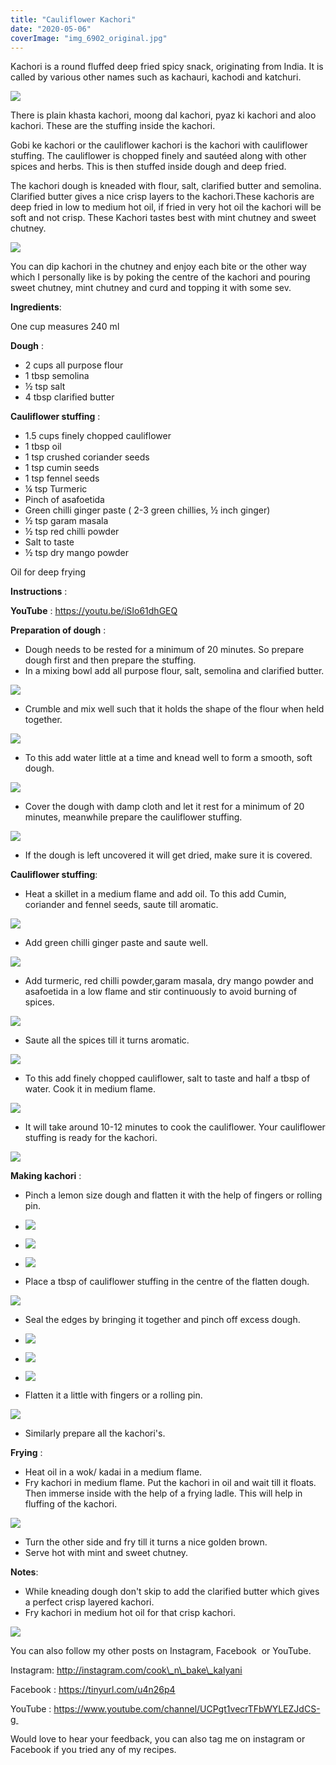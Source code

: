 ```yaml
---
title: "Cauliflower Kachori"
date: "2020-05-06"
coverImage: "img_6902_original.jpg"
---
```


Kachori is a round fluffed deep fried spicy snack, originating from India. It is called by various other names such as kachauri, kachodi and katchuri.

![](https://cooknbakekalyani.files.wordpress.com/2020/05/img_6914_original.jpg?w=1024)

There is plain khasta kachori, moong dal kachori, pyaz ki kachori and aloo kachori. These are the stuffing inside the kachori. 

Gobi ke kachori or the cauliflower kachori is the kachori with cauliflower stuffing. The cauliflower is chopped finely and sautéed along with other spices and herbs. This is then stuffed inside dough and deep fried. 

The kachori dough is kneaded with flour, salt, clarified butter and semolina. Clarified butter gives a nice crisp layers to the kachori.These kachoris are deep fried in low to medium hot oil, if fried in very hot oil the kachori will be soft and not crisp. These Kachori tastes best with mint chutney and sweet chutney.

![](https://cooknbakekalyani.files.wordpress.com/2020/05/img_6931_original.jpg?w=1024)

You can dip kachori in the chutney and enjoy each bite or the other way which I personally like is by poking the centre of the kachori and pouring sweet chutney, mint chutney and curd and topping it with some sev.

**Ingredients**: 

One cup measures 240 ml

**Dough** :

- 2 cups all purpose flour
- 1 tbsp semolina
- ½ tsp salt
- 4 tbsp clarified butter

**Cauliflower stuffing** : 

- 1.5 cups finely chopped cauliflower
- 1 tbsp oil
- 1 tsp crushed coriander seeds
- 1 tsp cumin seeds
- 1 tsp fennel seeds
- ¼ tsp Turmeric
- Pinch of asafoetida
- Green chilli ginger paste ( 2-3 green chillies, ½ inch ginger)
- ½ tsp garam masala
- ½ tsp red chilli powder
- Salt to taste
- ½ tsp dry mango powder

Oil for deep frying 

**Instructions** :

**YouTube** : https://youtu.be/iSIo61dhGEQ

**Preparation of dough** : 

- Dough needs to be rested for a minimum of 20 minutes. So prepare dough first and then prepare the stuffing.
- In a mixing bowl add all purpose flour, salt, semolina and clarified butter.

![](https://cooknbakekalyani.files.wordpress.com/2020/05/img_6840_original.jpg?w=1024)

- Crumble and mix well such that it holds the shape of the flour when held together.

![](https://cooknbakekalyani.files.wordpress.com/2020/05/img_6844_original.jpg?w=1024)

- To this add water little at a time and knead well to form a smooth, soft dough.

![](https://cooknbakekalyani.files.wordpress.com/2020/05/img_6847_original.jpg?w=1024)

- Cover the dough with damp cloth and let it rest for a minimum of 20 minutes, meanwhile prepare the cauliflower stuffing.

![](https://cooknbakekalyani.files.wordpress.com/2020/05/img_6849_original.jpg?w=1024)

- If the dough is left uncovered it will get dried, make sure it is covered.

**Cauliflower stuffing**: 

- Heat a skillet in a medium flame and add oil. To this add Cumin, coriander and fennel seeds, saute till aromatic.

![](https://cooknbakekalyani.files.wordpress.com/2020/05/img_6860_original.jpg?w=1024)

- Add green chilli ginger paste and saute well.

![](https://cooknbakekalyani.files.wordpress.com/2020/05/img_6862_original.jpg?w=1024)

- Add turmeric, red chilli powder,garam masala, dry mango powder and asafoetida in a low flame and stir continuously to avoid burning of spices.

![](https://cooknbakekalyani.files.wordpress.com/2020/05/img_6863_original.jpg?w=1024)

- Saute all the spices till it turns aromatic.

![](https://cooknbakekalyani.files.wordpress.com/2020/05/img_6864_original.jpg?w=1024)

- To this add finely chopped cauliflower, salt to taste and half a tbsp of water. Cook it in medium flame.

![](https://cooknbakekalyani.files.wordpress.com/2020/05/img_6868_original.jpg?w=1024)

- It will take around 10-12 minutes to cook the cauliflower. Your cauliflower stuffing is ready for the kachori.

![](https://cooknbakekalyani.files.wordpress.com/2020/05/img_6869_original.jpg?w=1024)

**Making kachori** : 

- Pinch a lemon size dough and flatten it with the help of fingers or rolling pin.

- ![](images/img_6871_original.jpg)
    
- ![](images/img_6876_original.jpg)
    
- ![](images/img_6875_original.jpg)
    

- Place a tbsp of cauliflower stuffing in the centre of the flatten dough.

![](https://cooknbakekalyani.files.wordpress.com/2020/05/image.jpg?w=1024)

- Seal the edges by bringing it together and pinch off excess dough.

- ![](images/img_6885_original.jpg)
    
- ![](images/img_6888_original.jpg)
    
- ![](images/img_6893_original.jpg)
    

- Flatten it a little with fingers or a rolling pin.

![](https://cooknbakekalyani.files.wordpress.com/2020/05/img_6895_original.jpg?w=1024)

- Similarly prepare all the kachori's.

**Frying** :

- Heat oil in a wok/ kadai in a medium flame.
- Fry kachori in medium flame. Put the kachori in oil and wait till it floats. Then immerse inside with the help of a frying ladle. This will help in fluffing of the kachori.

![](https://cooknbakekalyani.files.wordpress.com/2020/05/img_6898_original.jpg?w=1024)

- Turn the other side and fry till it turns a nice golden brown.
- Serve hot with mint and sweet chutney.

**Notes**: 

- While kneading dough don't skip to add the clarified butter which gives a perfect crisp layered kachori.
- Fry kachori in medium hot oil for that crisp kachori.

![](https://cooknbakekalyani.files.wordpress.com/2020/05/img_6902_original.jpg?w=1024)

You can also follow my other posts on Instagram, Facebook  or YouTube. 

Instagram: http://instagram.com/cook\_n\_bake\_kalyani

Facebook : https://tinyurl.com/u4n26p4

YouTube : https://www.youtube.com/channel/UCPgt1vecrTFbWYLEZJdCS-g 

Would love to hear your feedback, you can also tag me on instagram or Facebook if you tried any of my recipes.
